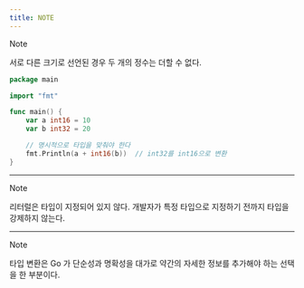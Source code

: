 ```yaml
---
title: NOTE
---
```


> [!NOTE]
> 서로 다른 크기로 선언된 경우 두 개의 정수는 더할 수 없다.

```go
package main

import "fmt"

func main() {
    var a int16 = 10
    var b int32 = 20

    // 명시적으로 타입을 맞춰야 한다
    fmt.Println(a + int16(b))  // int32를 int16으로 변환
}
```

---

> [!NOTE]
> 리터럴은 타입이 지정되어 있지 않다.
> 개발자가 특정 타입으로 지정하기 전까지 타입을 강제하지 않는다.

---

> [!NOTE]
> 타입 변환은 Go 가 단순성과 명확성을 대가로 약간의 자세한 정보를 추가해야 하는 선택을 한 부분이다.

